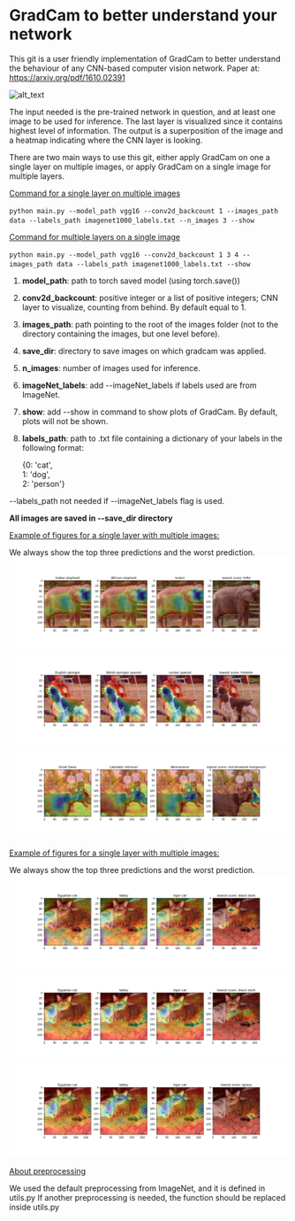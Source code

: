 # GradCam to better understand your network
This git is a user friendly implementation of GradCam to better understand the behaviour of any CNN-based computer vision network.
Paper at: https://arxiv.org/pdf/1610.02391

![alt_text](https://upload-images.jianshu.io/upload_images/415974-0147c44dcfb8cc1c.jpg)


The input needed is the pre-trained network in question, and at least one image to be used for inference. The last layer is visualized since it contains highest level of information.
The output is a superposition of the image and a heatmap indicating where the CNN layer is looking.

There are two main ways to use this git, either apply GradCam on one a single layer on multiple images,
or apply GradCam on a single image for multiple layers. 

<ins>Command for a single layer on multiple images</ins>

`python main.py --model_path vgg16 --conv2d_backcount 1 --images_path data --labels_path imagenet1000_labels.txt --n_images 3 --show`

<ins>Command for multiple layers on a single image</ins>

`python main.py --model_path vgg16 --conv2d_backcount 1 3 4 --images_path data --labels_path imagenet1000_labels.txt --show`

1. **model_path**: path to torch saved model (using torch.save())
2. **conv2d_backcount**: positive integer or a list of positive integers; CNN layer to visualize, counting from behind. By default equal to 1.
3. **images_path**: path pointing to the root of the images folder (not to the directory containing the images, but one level before).
4. **save_dir**: directory to save images on which gradcam was applied.
5. **n_images**: number of images used for inference.
6. **imageNet_labels**: add --imageNet_labels if labels used are from ImageNet.
7. **show**: add --show in command to show plots of GradCam. By default, plots will not be shown.
8. **labels_path**: path to .txt file containing a dictionary of your labels in the following format:

    {0: 'cat',                        
     1: 'dog',                        
     2: 'person'}
 
 --labels_path not needed if --imageNet_labels flag is used.
 
 **All images are saved in --save_dir directory**
 
<ins>Example of figures for a single layer with multiple images:</ins>

We always show the top three predictions and the worst prediction.
![alt_text](multiple_images/image0.jpg)
![alt_text](multiple_images/image4.jpg)
![alt_text](multiple_images/image7.jpg)
 
<ins>Example of figures for a single layer with multiple images:</ins>

We always show the top three predictions and the worst prediction.
![alt_text](multiple_layers/layer3.jpg)
![alt_text](multiple_layers/layer2.jpg)
![alt_text](multiple_layers/layer1.jpg)

<ins>About preprocessing</ins>

We used the default preprocessing from ImageNet, and it is defined in utils.py
If another preprocessing is needed, the function should be replaced inside utils.py
